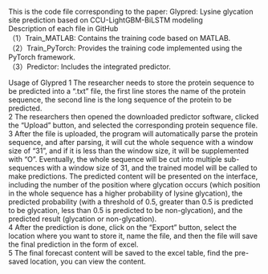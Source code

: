 This is the code file corresponding to the paper: Glypred: Lysine glycation site prediction based on CCU-LightGBM-BiLSTM modeling  
Description of each file in GitHub  
（1）Train_MATLAB: Contains the training code based on MATLAB.  
（2）Train_PyTorch: Provides the training code implemented using the PyTorch framework.  
（3）Predictor: Includes the integrated predictor.  

Usage of Glypred
1 The researcher needs to store the protein sequence to be predicted into a “.txt” file, the first line stores the name of the protein sequence, the second line is the long sequence of the protein to be predicted.    
2 The researchers then opened the downloaded predictor software, clicked the “Upload” button, and selected the corresponding protein sequence file.  
3 After the file is uploaded, the program will automatically parse the protein sequence, and after parsing, it will cut the whole sequence with a window size of “31”, and if it is less than the window size, it will be supplemented with “O”. Eventually, the whole sequence will be cut into multiple sub-sequences with a window size of 31, and the trained model will be called to make predictions. The predicted content will be presented on the interface, including the number of the position where glycation occurs (which position in the whole sequence has a higher probability of lysine glycation), the predicted probability (with a threshold of 0.5, greater than 0.5 is predicted to be glycation, less than 0.5 is predicted to be non-glycation), and the predicted result (glycation or non-glycation).    
4 After the prediction is done, click on the “Export” button, select the location where you want to store it, name the file, and then the file will save the final prediction in the form of excel.    
5 The final forecast content will be saved to the excel table, find the pre-saved location, you can view the content.    
 




  

